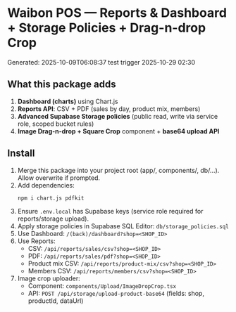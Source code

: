 
# Waibon POS — Reports & Dashboard + Storage Policies + Drag-n-drop Crop
Generated: 2025-10-09T06:08:37
test trigger 2025-10-29 02:30

## What this package adds
1) **Dashboard (charts)** using Chart.js
2) **Reports API**: CSV + PDF (sales by day, product mix, members)
3) **Advanced Supabase Storage policies** (public read, write via service role, scoped bucket rules)
4) **Image Drag-n-drop + Square Crop** component + **base64 upload API**

## Install
1. Merge this package into your project root (app/, components/, db/...). Allow overwrite if prompted.
2. Add dependencies:
   ```bash
   npm i chart.js pdfkit
   ```
3. Ensure `.env.local` has Supabase keys (service role required for reports/storage upload).
4. Apply storage policies in Supabase SQL Editor: `db/storage_policies.sql`
5. Use Dashboard: `/(back)/dashboard?shop=<SHOP_ID>`
6. Use Reports:
   - CSV: `/api/reports/sales/csv?shop=<SHOP_ID>`
   - PDF: `/api/reports/sales/pdf?shop=<SHOP_ID>`
   - Product mix CSV: `/api/reports/product-mix/csv?shop=<SHOP_ID>`
   - Members CSV: `/api/reports/members/csv?shop=<SHOP_ID>`
7. Image crop uploader:
   - Component: `components/Upload/ImageDropCrop.tsx`
   - API: `POST /api/storage/upload-product-base64` (fields: shop, productId, dataUrl)

